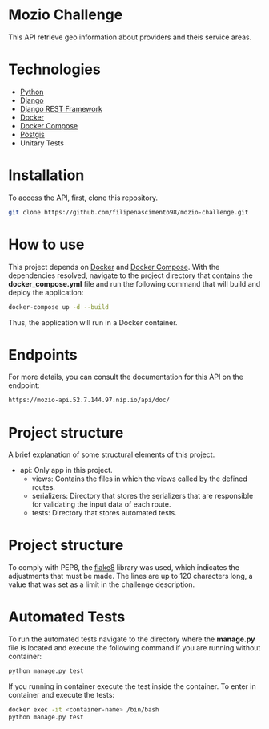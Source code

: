 # Mozio Challenge

This API retrieve geo information about providers and theis service areas.

# Technologies
- [Python](https://www.python.org/)
- [Django](https://www.djangoproject.com/)
- [Django REST Framework](https://www.django-rest-framework.org/)
- [Docker](https://www.docker.com/)
- [Docker Compose](https://docs.docker.com/compose/)
- [Postgis](https://postgis.net)
- Unitary Tests

# Installation

To access the API, first, clone this repository.
```bash
git clone https://github.com/filipenascimento98/mozio-challenge.git
```

# How to use
This project depends on [Docker](https://www.docker.com/) and [Docker Compose](https://docs.docker.com/compose/). With the dependencies resolved, navigate to the project directory that contains the __docker_compose.yml__ file and run the following command that will build and deploy the application:
```bash
docker-compose up -d --build
```
Thus, the application will run in a Docker container.

# Endpoints
For more details, you can consult the documentation for this API on the endpoint:
```bash
https://mozio-api.52.7.144.97.nip.io/api/doc/
```

# Project structure
A brief explanation of some structural elements of this project.
* api: Only app in this project.
    * views: Contains the files in which the views called by the defined routes.
    * serializers: Directory that stores the serializers that are responsible for validating the input data of each route.
    * tests: Directory that stores automated tests.

# Project structure
To comply with PEP8, the [flake8](https://flake8.pycqa.org/en/latest/#) library was used, which indicates the adjustments that must be made. The lines are up to 120 characters long, a value that was set as a limit in the challenge description.

# Automated Tests
To run the automated tests navigate to the directory where the __manage.py__ file is located and execute the following command if you are running without container:
```bash
python manage.py test
```
If you running in container execute the test inside the container. To enter in container and execute the tests:
```bash
docker exec -it <container-name> /bin/bash
python manage.py test
```